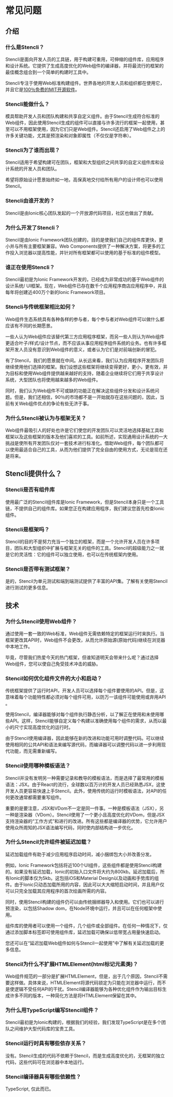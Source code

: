 # 常见问题

## 介绍

### 什么是Stencli？

Stencli是面向开发人员的工具链，用于构建可重用，可伸缩的组件库，应用程序和设计系统。它提供了生成高度优化的Web组件的编译器，并将最流行的框架的最佳概念组合到一个简单的构建时工具中。

Stencli专注于使用Web标准构建组件。世界各地的开发人员和组织都在使用它，并且它是[100％免费的MIT开源软件](https://github.com/ionic-team/stencil/blob/master/LICENSE.md)。

### Stencli能做什么？

模具帮助开发人员和团队构建和共享自定义组件。由于Stencil生成符合标准的Web组件，因此使用Stencil生成的组件可以直接与许多流行的框架一起使用，甚至可以不用框架使用，因为它们只是Web组件。Stencil还启用了Web组件之上的许多关键功能，尤其是预渲染和对象即属性（不仅仅是字符串）。

### Stencli为了谁而出现？

Stencil适用于希望构建可在团队，框架和大型组织之间共享的自定义组件库和设计系统的开发人员和团队。

希望将原始设计愿景始终如一地，高保真地交付给所有用户的设计师也可以使用Stencil。

### Stencli由谁开发的？

Stencil是由Ionic核心团队发起的一个开放源代码项目，社区也做出了贡献。

### 为什么开发了Stencli？

Stencil是由Ionic Framework团队创建的，目的是使我们自己的组件库更快，更小并与所有主要框架兼容。Web Components提供了一种解决方案，将更多的工作投入浏览器以提高性能，并针对所有框架都可以使用的基于标准的组件模型。


### 谁正在使用Stencli？

Stencil最初是为Ionic Framework开发的，已经成为非常成功的基于Web组件的设计系统/ UI框架。现在，Web组件已存在数千个应用程序商店应用程序中，并且每年将创建近400万个新的Ionic Framework项目。

### Stencli与传统框架相比如何？


Web组件生态系统具有各种各样的参与者，每个参与者对Web组件可以做什么都应该有不同的长期愿景。

一些人认为Web组件应该替代第三方应用程序框架，而另一些人则认为Web组件更适合叶子/样式/设计节点，而不应该从事应用程序组件系统的业务。也有许多框架开发人员没有意识到Web组件的意义，或者认为它们是对前端创新的冒犯。

有了Stencil，我们的愿景就在中间。从长远来看，我们认为应用程序开发团队将继续使用他们选择的框架。我们设想这些框架将继续变得更好，更小，更有效，并为目标和使用Web组件提供越来越好的支持，随着企业继续将它们用于共享设计系统，大型团队也将使用越来越多的Web组件。

同时，我们认为Web组件不可或缺的功能正在解决这些组件分发和设计系统问题。但是，我们还相信，90％的市场都不是一开始就存在这些问题的，因此，当前有关Web组件优点的争论有些无济于事。

### 为什么Stencli被认为与框架无关？

Web组件最吸引人的好处也许是它们使您的开发团队可以灵活地选择基础工具和框架以及这些框架的版本及他们喜欢的工具。如前所述，实现通用设计系统的一大挑战是使所有开发团队仅对一套技术进行标准化。借助Web组件，每个团队都可以使用最适合自己的工具，从而为他们提供了完全自由的使用方式，无论是现在还是将来。

## Stencli提供什么？

### Stencli是否有组件库

使用最广泛的Stencil组件库是Ionic Framework，但是Stencil本身只是一个工具链，不提供自己的组件库。如果您正在构建应用程序，我们建议您首先检查Ionic组件。

### Stencli是框架吗？

Stencil的目的不是努力充当一个独立的框架，而是一个允许开发人员在许多项目，团队和大型组织中扩展与框架无关的组件的工具。Stencil的超级能力之一就是它的灵活性：它的组件可以独立使用，也可以在传统框架内使用。

### Stencli是否带有测试框架？

是的，Stencil为单元测试和端到端测试提供了丰富的API集。了解有关使用Stencil进行测试的更多信息。

## 技术

### 为什么Stencil使用Web组件？

通过使用一套一致的Web标准，Web组件无需依赖特定的框架运行时来执行。当框架更改其API时，Web组件不会更改，从而允许原始源(原始代码)继续在浏览器中本地工作。

毕竟，尽管我们热爱今天的热门框架，但谁知道明天会带来什么呢？通过选择Web组件，您可以使自己免受技术冲击的威胁。

### Stencil如何优化组件文件的大小和启动？

传统框架提供了运行时API，开发人员可以选择每个组件要使用的API。但是，这意味着每个功能特性都必须对每个组件可用，以防万一该组件可能使用或弃用API​​。

使用Stencil，编译器能够对每个组件执行静态分析，以了解正在使用和未使用哪些API。这样，Stencil能够自定义每个构建以准确使用每个组件的需求，从而以最小的尺寸实现高度优化的运行时。

由于Stencil使用编译器，因此能够在新的改进和功能可用时调整代码。可以继续使用相同的公共API和语法来编写源代码，而编译器可以调整代码以进一步利用现代功能，而无需重新编写。

### Stencil使用哪种模板语法？

Stencil并没有发明另一种需要记录和教导的模板语法，而是选择了最常用的模板语法：JSX。由于React的流行，全球数以百万计的开发人员已经熟悉JSX，这使开发人员更容易快速上手Stencil。此外，使用传统的运行时模板语法，对API的任何更改通常都需要重写组件。

重要的是要注意，JSX和VDom不一定是同一件事。一种是模板语法（JSX），另一种是渲染器（VDom）。Stencil使用了一个更小且高度优化的VDom，但是JSX支持渲染器的“工作方式”和进行的改进。所有这些都是编译器的优势，它允许用户使用众所周知的JSX语法编写代码，同时使内部结构进一步优化。

### 为什么Stencil允许组件被延迟加载？

延迟加载组件有助于减少应用程序启动时间，减小捆绑包大小并改善分发。

例如，Ionic Framework包括将近100个UI组件，这些组件都是使用Stencil构建的。如果没有延迟加载，Ionic的初始入口文件将大约为800kb。延迟加载后，所有Ionic的脚本仅为5kb。这包括iOS和Material Design以及动画和手势库的组件。由于Ionic只动态加载所用的内容，因此可以大大缩短启动时间，并且用户仅可以只完全加载其应用程序的首次绘画所需的内容。

同时，使用Stencil构建的组件仍可以由传统捆绑器导入和使用。它们也可以进行预渲染，以包括Shadow dom，在Node环境中运行，并且可以在任何框架中使用。

组件库的使用者可以使用一个组件，几个组件或全部组件。在任何一种情况下，仅通过添加脚本标签即可使用组件库，延迟加载可确保以低带宽占用量快速启动。

您还可以在“延迟加载Web组件如何与Stencil一起使用”中了解有关延迟加载的更多信息。

### Stencil为什么不扩展HTMLElement(html标记元素类)？

Web组件规范的一部分是扩展HTMLElement，但是，出于几个原因，Stencil不需要这样做。具体来说，HTMLElement将源代码锁定为只能在浏览器中运行，而不是使逻辑不受任何API的干扰。Stencil编译器能够为各种优化组件作为输出目标生成许多不同的版本，一种简化方法是将HTMLElement保留在其中。

### 为什么用TypeScript编写Stencil组件？

Stencil最初是为Ionic构建的，根据我们的经验，我们发现TypeScript是在多个团队之间维护大型代码库的宝贵工具。

### Stencil运行时具有哪些依存关系？

没有。Stencil生成的代码不依赖于Stencil，而是生成高度优化的，无框架的独立代码，这些代码可在浏览器中本地运行。

### Stencil编译器具有哪些依赖性？

TypeScript, 仅此而已。

### 
